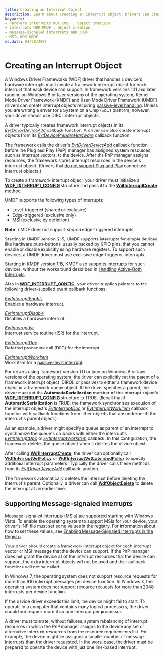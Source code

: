 ```yaml
---
title: Creating an Interrupt Object
description: Learn about creating an interrupt object. Drivers can create interrupt objects from 'EvtDriverDeviceAdd' and 'EvtDevicePrepareHardware' callback functions.
keywords:
- hardware interrupts WDK KMDF , object creation
- interrupts WDK KMDF , object creation
- message-signaled interrupts WDK KMDF
- MSIs WDK KMDF
ms.date: 04/20/2017
---
```


# Creating an Interrupt Object


A Windows Driver Frameworks (WDF) driver that handles a device's hardware interrupts must create a framework interrupt object for each interrupt that each device can support. In framework versions 1.11 and later running on Windows 8 or later versions of the operating system, Kernel-Mode Driver Framework (KMDF) and User-Mode Driver Framework (UMDF) drivers can create interrupt objects requiring [passive-level handling](supporting-passive-level-interrupts.md). Unless you are writing a driver for a System on a Chip (SoC) platform, however, your driver should use DIRQL interrupt objects.

A driver typically creates framework interrupt objects in its [*EvtDriverDeviceAdd*](/windows-hardware/drivers/ddi/wdfdriver/nc-wdfdriver-evt_wdf_driver_device_add) callback function. A driver can also create interrupt objects from its [*EvtDevicePrepareHardware*](/windows-hardware/drivers/ddi/wdfdevice/nc-wdfdevice-evt_wdf_device_prepare_hardware) callback function.

The framework calls the driver's [*EvtDriverDeviceAdd*](/windows-hardware/drivers/ddi/wdfdriver/nc-wdfdriver-evt_wdf_driver_device_add) callback function before the Plug and Play (PnP) manager has assigned system resources, such as interrupt vectors, to the device. After the PnP manager assigns resources, the framework stores interrupt resources in the device's interrupt object. (Drivers that [do not support Plug and Play](using-kernel-mode-driver-framework-with-non-pnp-drivers.md) cannot use interrupt objects.)

To create a framework interrupt object, your driver must initialize a [**WDF\_INTERRUPT\_CONFIG**](/windows-hardware/drivers/ddi/wdfinterrupt/ns-wdfinterrupt-_wdf_interrupt_config) structure and pass it to the [**WdfInterruptCreate**](/windows-hardware/drivers/ddi/wdfinterrupt/nf-wdfinterrupt-wdfinterruptcreate) method.

UMDF supports the following types of interrupts:

-   Level-triggered (shared or exclusive)
-   Edge-triggered (exclusive only)
-   MSI (exclusive by definition)

**Note**  UMDF does not support *shared* edge-triggered interrupts.

 

Starting in UMDF version 2.15, UMDF supports interrupts for simple devices like hardware push-buttons, usually backed by GPIO pins, that you cannot enable or disable explicitly using hardware registers. To support such devices, a UMDF driver must use exclusive edge-triggered interrupts.

Starting in KMDF version 1.15, KMDF also supports interrupts for such devices, without the workaround described in [Handling Active-Both Interrupts](handling-active-both-interrupts.md).

Also in [**WDF\_INTERRUPT\_CONFIG**](/windows-hardware/drivers/ddi/wdfinterrupt/ns-wdfinterrupt-_wdf_interrupt_config), your driver supplies pointers to the following driver-supplied event callback functions:

<a href="" id="---------evtinterruptenable--------"></a>[*EvtInterruptEnable*](/windows-hardware/drivers/ddi/wdfinterrupt/nc-wdfinterrupt-evt_wdf_interrupt_enable)  
Enables a hardware interrupt.

<a href="" id="---------evtinterruptdisable--------"></a>[*EvtInterruptDisable*](/windows-hardware/drivers/ddi/wdfinterrupt/nc-wdfinterrupt-evt_wdf_interrupt_disable)  
Disables a hardware interrupt.

<a href="" id="---------evtinterruptisr--------"></a>[*EvtInterruptIsr*](/windows-hardware/drivers/ddi/wdfinterrupt/nc-wdfinterrupt-evt_wdf_interrupt_isr)  
Interrupt service routine (ISR) for the interrupt.

<a href="" id="---------evtinterruptdpc--------"></a>[*EvtInterruptDpc*](/windows-hardware/drivers/ddi/wdfinterrupt/nc-wdfinterrupt-evt_wdf_interrupt_dpc)  
Deferred procedure call (DPC) for the interrupt.

<a href="" id="evtinterruptworkitem"></a>[*EvtInterruptWorkItem*](/windows-hardware/drivers/ddi/wdfinterrupt/nc-wdfinterrupt-evt_wdf_interrupt_workitem)  
Work item for a [passive-level interrupt](supporting-passive-level-interrupts.md).

For drivers using framework version 1.11 or later on Windows 8 or later versions of the operating system, the driver can explicitly set the parent of a framework interrupt object (DIRQL or passive) to either a framework device object or a framework queue object. If the driver specifies a parent, the driver must set the **AutomaticSerialization** member of the interrupt object's [**WDF\_INTERRUPT\_CONFIG**](/windows-hardware/drivers/ddi/wdfinterrupt/ns-wdfinterrupt-_wdf_interrupt_config) structure to TRUE. (Recall that if **AutomaticSerialization** is TRUE, the framework synchronizes execution of the interrupt object's [*EvtInterruptDpc*](/windows-hardware/drivers/ddi/wdfinterrupt/nc-wdfinterrupt-evt_wdf_interrupt_dpc) or [*EvtInterruptWorkItem*](/windows-hardware/drivers/ddi/wdfinterrupt/nc-wdfinterrupt-evt_wdf_interrupt_workitem) callback function with callback functions from other objects that are underneath the interrupt's parent object.)

As an example, a driver might specify a queue as parent of an interrupt to synchronize the queue's callbacks with either the interrupt's [*EvtInterruptDpc*](/windows-hardware/drivers/ddi/wdfinterrupt/nc-wdfinterrupt-evt_wdf_interrupt_dpc) or [*EvtInterruptWorkItem*](/windows-hardware/drivers/ddi/wdfinterrupt/nc-wdfinterrupt-evt_wdf_interrupt_workitem) callback. In this configuration, the framework deletes the queue object when it deletes the device object.

After calling [**WdfInterruptCreate**](/windows-hardware/drivers/ddi/wdfinterrupt/nf-wdfinterrupt-wdfinterruptcreate), the driver can optionally call [**WdfInterruptSetPolicy**](/windows-hardware/drivers/ddi/wdfinterrupt/nf-wdfinterrupt-wdfinterruptsetpolicy) or [**WdfInterruptSetExtendedPolicy**](/windows-hardware/drivers/ddi/wdfinterrupt/nf-wdfinterrupt-wdfinterruptsetextendedpolicy) to specify additional interrupt parameters. Typically the driver calls these methods from its [*EvtDriverDeviceAdd*](/windows-hardware/drivers/ddi/wdfdriver/nc-wdfdriver-evt_wdf_driver_device_add) callback function.

The framework automatically deletes the interrupt before deleting the interrupt's parent. Optionally, a driver can call [**WdfObjectDelete**](/windows-hardware/drivers/ddi/wdfobject/nf-wdfobject-wdfobjectdelete) to delete the interrupt at an earlier time.

## Supporting Message-signaled Interrupts


Message-signaled interrupts (MSIs) are supported starting with Windows Vista. To enable the operating system to support MSIs for your device, your driver's INF file must set some values in the registry. For information about how to set these values, see [Enabling Message-Signaled Interrupts in the Registry](../kernel/enabling-message-signaled-interrupts-in-the-registry.md).

Your driver should create a framework interrupt object for each interrupt vector or MSI message that the device can support. If the PnP manager does not grant the device all of the interrupt resources that the device can support, the extra interrupt objects will not be used and their callback functions will not be called.

In Windows 7, the operating system does not support resource requests for more than 910 interrupt messages per device function. In Windows 8, the operating system does not support resource requests for more than 2048 interrupts per device function.

If the device driver exceeds this limit, the device might fail to start. To operate in a computer that contains many logical processors, the driver should not request more than one interrupt per processor.

A driver must tolerate, without failures, system rebalancing of interrupt resources in which the PnP manager assigns to the device any set of alternative interrupt resources from the resource requirements list. For example, the device might be assigned a smaller number of message interrupts than the driver requested. In the worst case, the driver must be prepared to operate the device with just one line-based interrupt.

 

